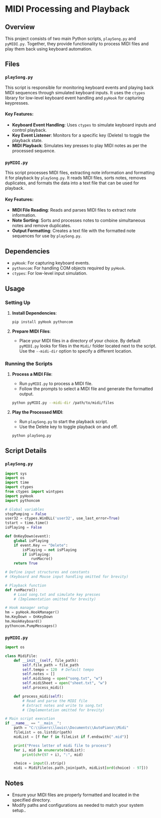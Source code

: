 # MIDI Processing and Playback

## Overview

This project consists of two main Python scripts, `playSong.py` and `pyMIDI.py`. Together, they provide functionality to process MIDI files and play them back using keyboard automation.

## Files

### `playSong.py`

This script is responsible for monitoring keyboard events and playing back MIDI sequences through simulated keyboard inputs. It uses the `ctypes` library for low-level keyboard event handling and `pyHook` for capturing keypresses.

#### Key Features:
- **Keyboard Event Handling**: Uses `ctypes` to simulate keyboard inputs and control playback.
- **Key Event Listener**: Monitors for a specific key (Delete) to toggle the playback state.
- **MIDI Playback**: Simulates key presses to play MIDI notes as per the processed sequence.

### `pyMIDI.py`

This script processes MIDI files, extracting note information and formatting it for playback by `playSong.py`. It reads MIDI files, sorts notes, removes duplicates, and formats the data into a text file that can be used for playback.

#### Key Features:
- **MIDI File Reading**: Reads and parses MIDI files to extract note information.
- **Note Sorting**: Sorts and processes notes to combine simultaneous notes and remove duplicates.
- **Output Formatting**: Creates a text file with the formatted note sequences for use by `playSong.py`.

## Dependencies

- `pyHook`: For capturing keyboard events.
- `pythoncom`: For handling COM objects required by `pyHook`.
- `ctypes`: For low-level input simulation.

## Usage

### Setting Up

1. **Install Dependencies**:
   ```bash
   pip install pyHook pythoncom
   ```

2. **Prepare MIDI Files**:
   - Place your MIDI files in a directory of your choice. By default `pyMIDI.py` looks for files in the `Midi/` folder located next to the script. Use the `--midi-dir` option to specify a different location.

### Running the Scripts

1. **Process a MIDI File**:
   - Run `pyMIDI.py` to process a MIDI file.
   - Follow the prompts to select a MIDI file and generate the formatted output.

   ```bash
   python pyMIDI.py --midi-dir /path/to/midi/files
   ```

2. **Play the Processed MIDI**:
   - Run `playSong.py` to start the playback script.
   - Use the Delete key to toggle playback on and off.

   ```bash
   python playSong.py
   ```

## Script Details

### `playSong.py`

```python
import sys
import os
import time
import ctypes
from ctypes import wintypes
import pyHook
import pythoncom

# Global variables
stopPumping = False
user32 = ctypes.WinDLL('user32', use_last_error=True)
tstart = time.time()
isPlaying = False

def OnKeyDown(event):
    global isPlaying
    if event.Key == "Delete":
        isPlaying = not isPlaying
        if isPlaying:
            runMacro()
    return True

# Define input structures and constants
# (Keyboard and Mouse input handling omitted for brevity)

# Playback function
def runMacro():
    # Load song.txt and simulate key presses
    # (Implementation omitted for brevity)

# Hook manager setup
hm = pyHook.HookManager()
hm.KeyDown = OnKeyDown
hm.HookKeyboard()
pythoncom.PumpMessages()
```

### `pyMIDI.py`

```python
import os

class MidiFile:
    def __init__(self, file_path):
        self.file_path = file_path
        self.tempo = 120  # Default tempo
        self.notes = []
        self.midiSong = open("song.txt", "w")
        self.midiSheet = open("sheet.txt", "w")
        self.process_midi()

    def process_midi(self):
        # Read and parse the MIDI file
        # Extract notes and write to song.txt
        # (Implementation omitted for brevity)

# Main script execution
if __name__ == "__main__":
    path = "C:\\Users\\louis\\Documents\\AutoPiano\\Midi"
    fileList = os.listdir(path)
    midList = [f for f in fileList if f.endswith(".mid")]

    print("Press letter of midi file to process")
    for i, mid in enumerate(midList):
        print(chr(97 + i), ":", mid)

    choice = input().strip()
    midi = MidiFile(os.path.join(path, midList[ord(choice) - 97]))
```

## Notes

- Ensure your MIDI files are properly formatted and located in the specified directory.
- Modify paths and configurations as needed to match your system setup..
